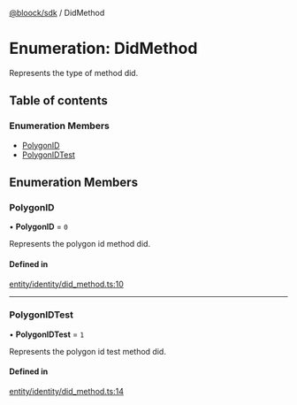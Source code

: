 [@bloock/sdk](../index.md) / DidMethod

# Enumeration: DidMethod

Represents the type of method did.

## Table of contents

### Enumeration Members

- [PolygonID](DidMethod-1.md#polygonid)
- [PolygonIDTest](DidMethod-1.md#polygonidtest)

## Enumeration Members

### PolygonID

• **PolygonID** = ``0``

Represents the polygon id method did.

#### Defined in

[entity/identity/did_method.ts:10](https://github.com/bloock/bloock-sdk/blob/46978bc/languages/js/src/entity/identity/did_method.ts#L10)

___

### PolygonIDTest

• **PolygonIDTest** = ``1``

Represents the polygon id test method did.

#### Defined in

[entity/identity/did_method.ts:14](https://github.com/bloock/bloock-sdk/blob/46978bc/languages/js/src/entity/identity/did_method.ts#L14)
